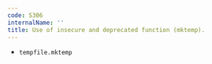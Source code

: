 ```yaml
---
code: S306
internalName: ''
title: Use of insecure and deprecated function (mktemp).
---
```


 * `tempfile.mktemp`